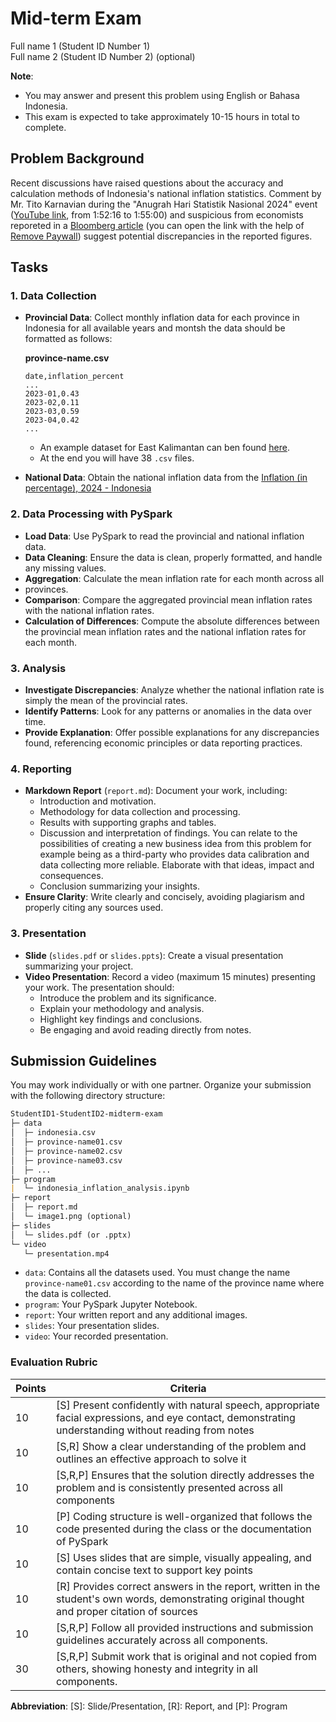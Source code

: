 # Mid-term Exam
Full name 1 (Student ID Number 1)   
Full name 2 (Student ID Number 2) (optional)

**Note**: 
- You may answer and present this problem using English or Bahasa Indonesia.
- This exam is expected to take approximately 10-15 hours in total to complete.

## Problem Background
Recent discussions have raised questions about the accuracy and calculation 
methods of Indonesia's national inflation statistics. Comment by 
Mr. Tito Karnavian during the "Anugrah Hari Statistik Nasional 2024" event 
([YouTube link](https://www.youtube.com/watch?v=J7CbaAtwab4), 
from 1:52:16 to 1:55:00) and suspicious from economists reporeted in a 
[Bloomberg article](https://www.bloomberg.com/news/articles/2019-11-05/indonesia-s-steady-economic-growth-leaves-economists-puzzled)
(you can open the link with the help of [Remove Paywall](https://www.removepaywall.com/)) 
suggest potential discrepancies in the reported figures.

## Tasks

### 1. Data Collection

- **Provincial Data**: Collect monthly inflation data for each province in  
  Indonesia for all available years and montsh the data should be formatted
  as follows:   

   **province-name.csv** 
   ```csv
   date,inflation_percent
   ...
   2023-01,0.43
   2023-02,0.11
   2023-03,0.59
   2023-04,0.42
   ...
   ```
  
  - An example dataset for East Kalimantan can ben found 
    [here](https://kaltim.bps.go.id/id/statistics-table/2/MTQ3IzI=/inflasi.html).
  - At the end you will have 38 `.csv` files.

- **National Data**: Obtain the national inflation data from the 
  [Inflation (in percentage), 2024 - Indonesia](https://www.bps.go.id/id/statistics-table/2/MjI2MyMy/inflasi-year-on-year--september-2024.html)

### 2. Data Processing with PySpark
- **Load Data**: Use PySpark to read the provincial and national inflation data.
- **Data Cleaning**: Ensure the data is clean, properly formatted, and handle 
  any missing values.
- **Aggregation**: Calculate the mean inflation rate for each month across all 
- provinces.
- **Comparison**: Compare the aggregated provincial mean inflation rates with 
  the national inflation rates.
- **Calculation of Differences**: Compute the absolute differences between
  the provincial mean inflation rates and the national inflation rates for 
  each month.

### 3. Analysis
- **Investigate Discrepancies**: Analyze whether the national inflation rate
  is simply the mean of the provincial rates.
- **Identify Patterns**: Look for any patterns or anomalies in the data over time.
- **Provide Explanation**: Offer possible explanations for any discrepancies 
  found, referencing economic principles or data reporting practices.

### 4. Reporting
- **Markdown Report** (`report.md`): Document your work, including:
  - Introduction and motivation.
  - Methodology for data collection and processing.
  - Results with supporting graphs and tables.
  - Discussion and interpretation of findings. You can relate to the 
    possibilities of creating a new business idea from this problem
    for example being as a third-party who provides data calibration
    and data collecting more reliable. Elaborate with that ideas, impact
    and consequences.
  - Conclusion summarizing your insights.
- **Ensure Clarity**: Write clearly and concisely, avoiding plagiarism and 
  properly citing any sources used.

### 3. Presentation
- **Slide** (`slides.pdf` or `slides.ppts`): Create a visual presentation 
  summarizing your project.
- **Video Presentation**: Record a video (maximum 15 minutes) presenting your 
  work. The presentation should:
  - Introduce the problem and its significance.
  - Explain your methodology and analysis.
  - Highlight key findings and conclusions.
  - Be engaging and avoid reading directly from notes.

## Submission Guidelines
You may work individually or with one partner. Organize your submission with 
the following directory structure:

```md
StudentID1-StudentID2-midterm-exam
├─ data
│  ├─ indonesia.csv
│  ├─ province-name01.csv
│  ├─ province-name02.csv
│  ├─ province-name03.csv
│  ├─ ...
├─ program
|  └─ indonesia_inflation_analysis.ipynb
├─ report 
│  ├─ report.md
│  └─ image1.png (optional)
├─ slides
│  └─ slides.pdf (or .pptx)
└─ video
   └─ presentation.mp4
```
- `data`: Contains all the datasets used. You must change the name
  `province-name01.csv` according to the name of the province name where 
  the data is collected.
- `program`: Your PySpark Jupyter Notebook.
- `report`: Your written report and any additional images.
- `slides`: Your presentation slides. 
- `video`: Your recorded presentation.

### Evaluation Rubric

| Points | Criteria    |
|--------|-------------|
| 10     | [S] Present confidently with natural speech, appropriate facial expressions, and eye contact, demonstrating understanding without reading from notes |
| 10     | [S,R] Show a clear understanding of the problem and outlines an effective approach to solve it |
| 10     | [S,R,P] Ensures that the solution directly addresses the problem and is consistently presented across all components |
| 10     | [P] Coding structure is well-organized that follows the code presented during the class or the documentation of PySpark|
| 10     | [S] Uses slides that are simple, visually appealing, and contain concise text to support key points |
| 10     | [R] Provides correct answers in the report, written in the student's own words, demonstrating original thought and proper citation of sources |
| 10     | [S,R,P] Follow all provided instructions and submission guidelines accurately across all components. |
| 30     | [S,R,P] Submit work that is original and not copied from others, showing honesty and integrity in all components. |

**Abbreviation**: [S]: Slide/Presentation, [R]: Report, and [P]: Program
